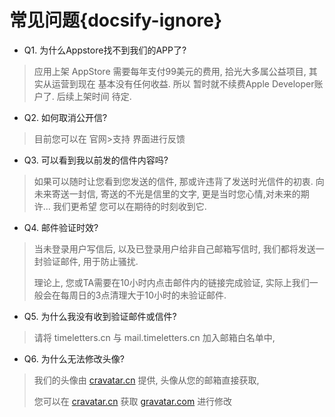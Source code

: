 # 常见问题{docsify-ignore}

- Q1. 为什么Appstore找不到我们的APP了?
> 应用上架 AppStore 需要每年支付99美元的费用, 拾光大多属公益项目, 其实从运营到现在 基本没有任何收益. 所以 暂时就不续费Apple Developer账户了. 后续上架时间 待定.
  
- Q2. 如何取消公开信?
> 目前您可以在 官网>支持 界面进行反馈

- Q3. 可以看到我以前发的信件内容吗?
> 如果可以随时让您看到您发送的信件, 那或许违背了发送时光信件的初衷. 向未来寄送一封信, 寄送的不光是信里的文字, 更是当时您心情,对未来的期许... 我们更希望 您可以在期待的时刻收到它.

- Q4. 邮件验证时效?
> 当未登录用户写信后, 以及已登录用户给非自己邮箱写信时, 我们都将发送一封验证邮件, 用于防止骚扰.
> 
> 理论上, 您或TA需要在10小时内点击邮件内的链接完成验证, 实际上我们一般会在每周日的3点清理大于10小时的未验证邮件.

- Q5. 为什么我没有收到验证邮件或信件?
> 请将 timeletters.cn 与 mail.timeletters.cn 加入邮箱白名单中,

- Q6. 为什么无法修改头像?
> 我们的头像由 [cravatar.cn][1] 提供, 头像从您的邮箱直接获取,
> 
> 您可以在 [cravatar.cn][1] 获取 [gravatar.com][2] 进行修改


[1]: http://cravatar.cn
[2]: https://cn.gravatar.com